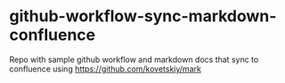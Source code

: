# github-workflow-sync-markdown-confluence
Repo with sample github workflow and markdown docs that sync to confluence using https://github.com/kovetskiy/mark
